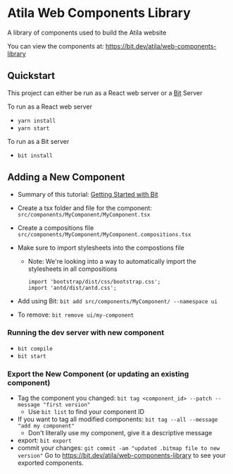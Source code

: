 # Atila Web Components Library

A library of components used to build the Atila website

You can view the components at: https://bit.dev/atila/web-components-library

## Quickstart

This project can either be run as a React web server or a [Bit](https://bit.dev/) Server

To run as a React web server

- `yarn install`
- `yarn start`

To run as a Bit server

- `bit install`

## Adding a New Component

- Summary of this tutorial: [Getting Started with Bit](https://harmony-docs.bit.dev/getting-started/creating-components)

- Create a tsx folder and file for the component: `src/components/MyComponent/MyComponent.tsx`
- Create a compositions file `src/components/MyComponent/MyComponent.compositions.tsx`
- Make sure to import stylesheets into the compostions file
    - Note: We're looking into a way to automatically import the stylesheets in all compositions

        ```
        import 'bootstrap/dist/css/bootstrap.css';
        import 'antd/dist/antd.css';
        ```
- Add using Bit: `bit add src/components/MyComponent/ --namespace ui`

- To remove: `bit remove ui/my-component`

### Running the dev server with new component

- `bit compile`
- `bit start`

### Export the New Component (or updating an existing component)

- Tag the component you changed: `bit tag <component_id> --patch --message "first version"`
    - Use `bit list` to find your component ID
- If you want to tag all modified components: `bit tag --all --message "add my component"`
    - Don't literally use my component, give it a descriptive message
- export: `bit export`
- commit your changes: `git commit -am "updated .bitmap file to new version"`
Go to https://bit.dev/atila/web-components-library to see your exported components.